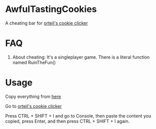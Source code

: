 # AwfulTastingCookies
A cheating bar for [orteil's cookie clicker](https://orteil.dashnet.org/cookieclicker/)
# FAQ
1. About cheating:
It's a singleplayer game. There is a literal function named RuinTheFun()
# Usage
Copy everything from [here](https://raw.githubusercontent.com/random-development-hub/AwfulTastingCookies/main/cheatbar.js)

Go to [orteil's cookie clicker](https://orteil.dashnet.org/cookieclicker/)

Press CTRL + SHIFT + I and go to Console, then paste the content you copied, press Enter, and then press CTRL + SHIFT + I again.
